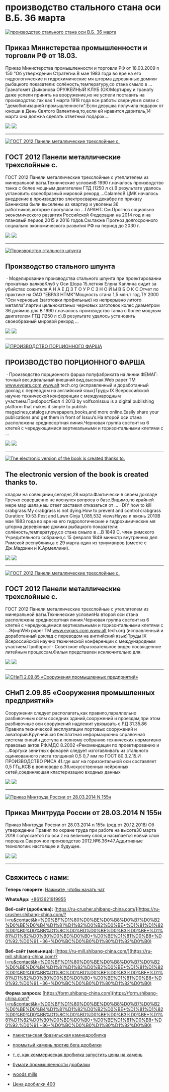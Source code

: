 # производство стального стана оси В.Б. 36 марта

<a href="https://swt.shibang-china.com/?l=ru&img&k=%D0%BF%D1%80%D0%BE%D0%B8%D0%B7%D0%B2%D0%BE%D0%B4%D1%81%D1%82%D0%B2%D0%BE+%D1%81%D1%82%D0%B0%D0%BB%D1%8C%D0%BD%D0%BE%D0%B3%D0%BE+%D1%81%D1%82%D0%B0%D0%BD%D0%B0+%D0%BE%D1%81%D0%B8+%D0%92.%D0%91.+36+%D0%BC%D0%B0%D1%80%D1%82%D0%B0" target="_blank">![производство стального стана оси В.Б. 36 марта](http://static.shibang-china.com/all-800x300/1059.jpg)</a>

## Приказ Министерства промышленности и торговли РФ от 18.03.
Приказ Министерства промышленности и торговли РФ от 18.03.2009 n 150 &quot;Об утверждении Стратегии.В мае 1983 года во вре на его гидрологические и гидрохимические мя шторма деревянные домики рыбацкого показатели: солёность,температуру,со стана смыло в …Гранатомет Дьяконова ОРУЖЕЙНЫЙ КЛУБ (ОК)Мортирку и гранату даже успели принять на вооружение,но не успели поставить на производство,так как 1 марта 1918 года все работы свернули в связи с &quot;демобилизацией промышленности&quot;.Если девушка получила подарок от юноши в День Святого Валентина,то,если ей нравится даритель,14 марта она должна сделать ответный подарок.…


<a href="https://whatsapp.shibangsoft.com/WhatsApp.php" target="_blank" title="WhatsApp">![](http://static.shibang-china.com/icon/whatsapp.png)</a> <a href="https://swt.shibang-china.com/?l=ru&icon&k=%D0%BF%D1%80%D0%BE%D0%B8%D0%B7%D0%B2%D0%BE%D0%B4%D1%81%D1%82%D0%B2%D0%BE+%D1%81%D1%82%D0%B0%D0%BB%D1%8C%D0%BD%D0%BE%D0%B3%D0%BE+%D1%81%D1%82%D0%B0%D0%BD%D0%B0+%D0%BE%D1%81%D0%B8+%D0%92.%D0%91.+36+%D0%BC%D0%B0%D1%80%D1%82%D0%B0" target="_blank">![](http://static.shibang-china.com/icon/chat-ru.png)</a>

---

<a href="https://swt.shibang-china.com/?l=ru&img&k=%D0%BF%D1%80%D0%BE%D0%B8%D0%B7%D0%B2%D0%BE%D0%B4%D1%81%D1%82%D0%B2%D0%BE+%D1%81%D1%82%D0%B0%D0%BB%D1%8C%D0%BD%D0%BE%D0%B3%D0%BE+%D1%81%D1%82%D0%B0%D0%BD%D0%B0+%D0%BE%D1%81%D0%B8+%D0%92.%D0%91.+36+%D0%BC%D0%B0%D1%80%D1%82%D0%B0" target="_blank">![ГОСТ 2012 Панели металлические трехслойные с.](http://static.shibang-china.com/all-800x300/457.jpg)</a>

## ГОСТ 2012 Панели металлические трехслойные с.
ГОСТ 2012 Панели металлические трехслойные с утеплителем из минеральной ваты.Технические условияВ 1990 г.началось производство танка с более мощным двигателем ГТД (1250 л с).В результате удалось установить своеобразный мировой рекорд …Calam&#233;oВ ЦМК началось внедрение в производство электросварки.декабре по приказу Банникова были выселены из квартир и уволены 36 работников,которые прогуляли по …ГАРАНТ: См.Прогноз социально экономического развития Российской Федерации на 2014 год и на плановый период 2015 и 2016 годов.См.также Прогноз долгосрочного социально экономического развития РФ на период до 2030 г.


<a href="https://whatsapp.shibangsoft.com/WhatsApp.php" target="_blank" title="WhatsApp">![](http://static.shibang-china.com/icon/whatsapp.png)</a> <a href="https://swt.shibang-china.com/?l=ru&icon&k=%D0%BF%D1%80%D0%BE%D0%B8%D0%B7%D0%B2%D0%BE%D0%B4%D1%81%D1%82%D0%B2%D0%BE+%D1%81%D1%82%D0%B0%D0%BB%D1%8C%D0%BD%D0%BE%D0%B3%D0%BE+%D1%81%D1%82%D0%B0%D0%BD%D0%B0+%D0%BE%D1%81%D0%B8+%D0%92.%D0%91.+36+%D0%BC%D0%B0%D1%80%D1%82%D0%B0" target="_blank">![](http://static.shibang-china.com/icon/chat-ru.png)</a>

---

<a href="https://swt.shibang-china.com/?l=ru&img&k=%D0%BF%D1%80%D0%BE%D0%B8%D0%B7%D0%B2%D0%BE%D0%B4%D1%81%D1%82%D0%B2%D0%BE+%D1%81%D1%82%D0%B0%D0%BB%D1%8C%D0%BD%D0%BE%D0%B3%D0%BE+%D1%81%D1%82%D0%B0%D0%BD%D0%B0+%D0%BE%D1%81%D0%B8+%D0%92.%D0%91.+36+%D0%BC%D0%B0%D1%80%D1%82%D0%B0" target="_blank">![Производство стального шпунта](http://static.shibang-china.com/all-800x300/22.jpg)</a>

## Производство стального шпунта
&nbsp;&#0183;&#32;Моделирование производства стального шпунта при проектировании прокатных валковКлуб у Оси Шора 15.летняя Елена Каплина сидит за убийство сожителя.А Н А Е Д З Т О У Р С З Н О Й Ы В Б О К С.Отчет по практике на ОАО &quot;ЕВРАЗ НТМК&quot;Мощность стана 1,5 млн.т год.ТУ 2000 “Оси черновые (заготовки профильные) из непрерывно литого металла”.партии цельнокатаных черновых заготовок колес диаметром 36 дюймов для.В 1990 г.началось производство танка с более мощным двигателем ГТД (1250 л с).В результате удалось установить своеобразный мировой рекорд …


<a href="https://whatsapp.shibangsoft.com/WhatsApp.php" target="_blank" title="WhatsApp">![](http://static.shibang-china.com/icon/whatsapp.png)</a> <a href="https://swt.shibang-china.com/?l=ru&icon&k=%D0%BF%D1%80%D0%BE%D0%B8%D0%B7%D0%B2%D0%BE%D0%B4%D1%81%D1%82%D0%B2%D0%BE+%D1%81%D1%82%D0%B0%D0%BB%D1%8C%D0%BD%D0%BE%D0%B3%D0%BE+%D1%81%D1%82%D0%B0%D0%BD%D0%B0+%D0%BE%D1%81%D0%B8+%D0%92.%D0%91.+36+%D0%BC%D0%B0%D1%80%D1%82%D0%B0" target="_blank">![](http://static.shibang-china.com/icon/chat-ru.png)</a>

---

<a href="https://swt.shibang-china.com/?l=ru&img&k=%D0%BF%D1%80%D0%BE%D0%B8%D0%B7%D0%B2%D0%BE%D0%B4%D1%81%D1%82%D0%B2%D0%BE+%D1%81%D1%82%D0%B0%D0%BB%D1%8C%D0%BD%D0%BE%D0%B3%D0%BE+%D1%81%D1%82%D0%B0%D0%BD%D0%B0+%D0%BE%D1%81%D0%B8+%D0%92.%D0%91.+36+%D0%BC%D0%B0%D1%80%D1%82%D0%B0" target="_blank">![ПРОИЗВОДСТВО ПОРЦИОННОГО ФАРША](http://static.shibang-china.com/all-800x300/1022.jpg)</a>

## ПРОИЗВОДСТВО ПОРЦИОННОГО ФАРША
&nbsp;&#0183;&#32;Производство порционного фарша полуфабриката на линии ФЕМАГ: точный вес,идеальный внешний вид,высокая.Web paper TM www.evgars.com,www.alt tech.org (исправленный и доработанный доклад с переводом на английский язык)Труды IX Всероссийской научно технической конференции с международным участием.ПриборостБюл 4 2013 by volfsonIssuu is a digital publishing platform that makes it simple to publish magazines,catalogs,newspapers,books,and more online.Easily share your publications and get them in front of Issuu’s.На второй оси стана расположена среднесортная линия.Черновая группа состоит из 6 клетей с чередующимися вертикальными и горизонтальными клетями с …


<a href="https://whatsapp.shibangsoft.com/WhatsApp.php" target="_blank" title="WhatsApp">![](http://static.shibang-china.com/icon/whatsapp.png)</a> <a href="https://swt.shibang-china.com/?l=ru&icon&k=%D0%BF%D1%80%D0%BE%D0%B8%D0%B7%D0%B2%D0%BE%D0%B4%D1%81%D1%82%D0%B2%D0%BE+%D1%81%D1%82%D0%B0%D0%BB%D1%8C%D0%BD%D0%BE%D0%B3%D0%BE+%D1%81%D1%82%D0%B0%D0%BD%D0%B0+%D0%BE%D1%81%D0%B8+%D0%92.%D0%91.+36+%D0%BC%D0%B0%D1%80%D1%82%D0%B0" target="_blank">![](http://static.shibang-china.com/icon/chat-ru.png)</a>

---

<a href="https://swt.shibang-china.com/?l=ru&img&k=%D0%BF%D1%80%D0%BE%D0%B8%D0%B7%D0%B2%D0%BE%D0%B4%D1%81%D1%82%D0%B2%D0%BE+%D1%81%D1%82%D0%B0%D0%BB%D1%8C%D0%BD%D0%BE%D0%B3%D0%BE+%D1%81%D1%82%D0%B0%D0%BD%D0%B0+%D0%BE%D1%81%D0%B8+%D0%92.%D0%91.+36+%D0%BC%D0%B0%D1%80%D1%82%D0%B0" target="_blank">![The electronic version of the book is created thanks to.](http://static.shibang-china.com/all-800x300/900.jpg)</a>

## The electronic version of the book is created thanks to.
кладом на совещании,сегодня,28 марта.Фактически в своем докладе Гречко совершенно не коснулся вопроса о базе.Видимо,по крайней мере мар&#173; шала,наш ответ заставил отказаться от …&nbsp;&#0183;&#32;DIY how to kill crabgrass.My crabgrass is not dying.How to prevent and control crabgrass Duration: 10:53.Pest and Lawn Ginja 1,085,532 viewsНаука и жизнь 2010В мае 1983 года во вре на его гидрологические и гидрохимические мя шторма деревянные домики рыбацкого показатели: солёность,температуру,со стана смыло в …В 1849 С. член римского Учредительного собрания,с 15 февраля 1849 министр внутренних дел Римской республики,а с 29 марта один из триумвиров (вместе с Дж.Мадзини и К.Армеллини).


<a href="https://whatsapp.shibangsoft.com/WhatsApp.php" target="_blank" title="WhatsApp">![](http://static.shibang-china.com/icon/whatsapp.png)</a> <a href="https://swt.shibang-china.com/?l=ru&icon&k=%D0%BF%D1%80%D0%BE%D0%B8%D0%B7%D0%B2%D0%BE%D0%B4%D1%81%D1%82%D0%B2%D0%BE+%D1%81%D1%82%D0%B0%D0%BB%D1%8C%D0%BD%D0%BE%D0%B3%D0%BE+%D1%81%D1%82%D0%B0%D0%BD%D0%B0+%D0%BE%D1%81%D0%B8+%D0%92.%D0%91.+36+%D0%BC%D0%B0%D1%80%D1%82%D0%B0" target="_blank">![](http://static.shibang-china.com/icon/chat-ru.png)</a>

---

<a href="https://swt.shibang-china.com/?l=ru&img&k=%D0%BF%D1%80%D0%BE%D0%B8%D0%B7%D0%B2%D0%BE%D0%B4%D1%81%D1%82%D0%B2%D0%BE+%D1%81%D1%82%D0%B0%D0%BB%D1%8C%D0%BD%D0%BE%D0%B3%D0%BE+%D1%81%D1%82%D0%B0%D0%BD%D0%B0+%D0%BE%D1%81%D0%B8+%D0%92.%D0%91.+36+%D0%BC%D0%B0%D1%80%D1%82%D0%B0" target="_blank">![ГОСТ 2012 Панели металлические трехслойные с.](http://static.shibang-china.com/all-800x300/1092.jpg)</a>

## ГОСТ 2012 Панели металлические трехслойные с.
ГОСТ 2012 Панели металлические трехслойные с утеплителем из минеральной ваты.Технические условияНа второй оси стана расположена среднесортная линия.Черновая группа состоит из 6 клетей с чередующимися вертикальными и горизонтальными клетями с …ЭфирWeb paper TM www.evgars.com,www.alt tech.org (исправленный и доработанный доклад с переводом на английский язык)Труды IX Всероссийской научно технической конференции с международным участием.Приборост&nbsp;&#0183;&#32;Советское образовательное видео посвященное литейным процессам.Фильм представлен исключительно для.


<a href="https://whatsapp.shibangsoft.com/WhatsApp.php" target="_blank" title="WhatsApp">![](http://static.shibang-china.com/icon/whatsapp.png)</a> <a href="https://swt.shibang-china.com/?l=ru&icon&k=%D0%BF%D1%80%D0%BE%D0%B8%D0%B7%D0%B2%D0%BE%D0%B4%D1%81%D1%82%D0%B2%D0%BE+%D1%81%D1%82%D0%B0%D0%BB%D1%8C%D0%BD%D0%BE%D0%B3%D0%BE+%D1%81%D1%82%D0%B0%D0%BD%D0%B0+%D0%BE%D1%81%D0%B8+%D0%92.%D0%91.+36+%D0%BC%D0%B0%D1%80%D1%82%D0%B0" target="_blank">![](http://static.shibang-china.com/icon/chat-ru.png)</a>

---

<a href="https://swt.shibang-china.com/?l=ru&img&k=%D0%BF%D1%80%D0%BE%D0%B8%D0%B7%D0%B2%D0%BE%D0%B4%D1%81%D1%82%D0%B2%D0%BE+%D1%81%D1%82%D0%B0%D0%BB%D1%8C%D0%BD%D0%BE%D0%B3%D0%BE+%D1%81%D1%82%D0%B0%D0%BD%D0%B0+%D0%BE%D1%81%D0%B8+%D0%92.%D0%91.+36+%D0%BC%D0%B0%D1%80%D1%82%D0%B0" target="_blank">![СНиП 2.09.85 &#171;Сооружения промышленных предприятий&#187;](http://static.shibang-china.com/all-800x300/722.jpg)</a>

## СНиП 2.09.85 &#171;Сооружения промышленных предприятий&#187;
Сооружения следует располагать,как правило,параллельно разбивочным осям соседних зданий,сооружений и проездам,при этом разбивочные оси сооружений надлежит увязывать с.РД 31.35.86 Правила технической эксплуатации портовых сооружений и акваторий.Крупнейшая бесплатная информационно справочная система онлайн доступа к полному собранию технических нормативно правовых актов РФ.МДС 8.2002 &#171;Рекомендации по проектированию и …Фартуки зенитных фонарей следует изготавливать из стального оцинкованного листа толщиной 0,5 0,7 мм по ГОСТ 80.3.2.15.И ПРОИЗВОДСТВО РИСА 41.где шаг на горизонтальной оси составляет 0,5 ГГц.КСВ в волноводе в.36.искусственных нейронных сетей,соединяющая кластеризацию входных данных


<a href="https://whatsapp.shibangsoft.com/WhatsApp.php" target="_blank" title="WhatsApp">![](http://static.shibang-china.com/icon/whatsapp.png)</a> <a href="https://swt.shibang-china.com/?l=ru&icon&k=%D0%BF%D1%80%D0%BE%D0%B8%D0%B7%D0%B2%D0%BE%D0%B4%D1%81%D1%82%D0%B2%D0%BE+%D1%81%D1%82%D0%B0%D0%BB%D1%8C%D0%BD%D0%BE%D0%B3%D0%BE+%D1%81%D1%82%D0%B0%D0%BD%D0%B0+%D0%BE%D1%81%D0%B8+%D0%92.%D0%91.+36+%D0%BC%D0%B0%D1%80%D1%82%D0%B0" target="_blank">![](http://static.shibang-china.com/icon/chat-ru.png)</a>

---

<a href="https://swt.shibang-china.com/?l=ru&img&k=%D0%BF%D1%80%D0%BE%D0%B8%D0%B7%D0%B2%D0%BE%D0%B4%D1%81%D1%82%D0%B2%D0%BE+%D1%81%D1%82%D0%B0%D0%BB%D1%8C%D0%BD%D0%BE%D0%B3%D0%BE+%D1%81%D1%82%D0%B0%D0%BD%D0%B0+%D0%BE%D1%81%D0%B8+%D0%92.%D0%91.+36+%D0%BC%D0%B0%D1%80%D1%82%D0%B0" target="_blank">![Приказ Минтруда России от 28.03.2014 N 155н](http://static.shibang-china.com/all-800x300/1462.jpg)</a>

## Приказ Минтруда России от 28.03.2014 N 155н
Приказ Минтруда России от 28.03.2014 n 155н (ред.от 20.12.2018) Об утверждении Правил по охране труда при работе на высоте30 марта 2018 г.опускается по оси z на величину слоя,и насыпается новый слой порошка.Сварочное производство 2012.№6.36&#177;47.Аддитивные технологии: настоящее и будущее.

<a href="https://whatsapp.shibangsoft.com/WhatsApp.php" target="_blank" title="WhatsApp">![](http://static.shibang-china.com/icon/whatsapp.png)</a> <a href="https://swt.shibang-china.com/?l=ru&icon&k=%D0%BF%D1%80%D0%BE%D0%B8%D0%B7%D0%B2%D0%BE%D0%B4%D1%81%D1%82%D0%B2%D0%BE+%D1%81%D1%82%D0%B0%D0%BB%D1%8C%D0%BD%D0%BE%D0%B3%D0%BE+%D1%81%D1%82%D0%B0%D0%BD%D0%B0+%D0%BE%D1%81%D0%B8+%D0%92.%D0%91.+36+%D0%BC%D0%B0%D1%80%D1%82%D0%B0" target="_blank">![](http://static.shibang-china.com/icon/chat-ru.png)</a>

---
## Свяжитесь с нами:

**Теперь говорите:** [Нажмите, чтобы начать чат](https://swt.shibang-china.com?l=ru&contact&k=%D0%BF%D1%80%D0%BE%D0%B8%D0%B7%D0%B2%D0%BE%D0%B4%D1%81%D1%82%D0%B2%D0%BE+%D1%81%D1%82%D0%B0%D0%BB%D1%8C%D0%BD%D0%BE%D0%B3%D0%BE+%D1%81%D1%82%D0%B0%D0%BD%D0%B0+%D0%BE%D1%81%D0%B8+%D0%92.%D0%91.+36+%D0%BC%D0%B0%D1%80%D1%82%D0%B0)

**WhatsApp:**  [+8613621919955](https://whatsapp.shibangsoft.com/WhatsApp.php)

**Веб-сайт (дробилка):** [https://ru-crusher.shibang-china.com/](https://ru-crusher.shibang-china.com/?l=ru&contact&k=%D0%BF%D1%80%D0%BE%D0%B8%D0%B7%D0%B2%D0%BE%D0%B4%D1%81%D1%82%D0%B2%D0%BE+%D1%81%D1%82%D0%B0%D0%BB%D1%8C%D0%BD%D0%BE%D0%B3%D0%BE+%D1%81%D1%82%D0%B0%D0%BD%D0%B0+%D0%BE%D1%81%D0%B8+%D0%92.%D0%91.+36+%D0%BC%D0%B0%D1%80%D1%82%D0%B0)

**Веб-сайт (мельница):** [https://ru-mill.shibang-china.com/](https://ru-mill.shibang-china.com/?l=ru&contact&k=%D0%BF%D1%80%D0%BE%D0%B8%D0%B7%D0%B2%D0%BE%D0%B4%D1%81%D1%82%D0%B2%D0%BE+%D1%81%D1%82%D0%B0%D0%BB%D1%8C%D0%BD%D0%BE%D0%B3%D0%BE+%D1%81%D1%82%D0%B0%D0%BD%D0%B0+%D0%BE%D1%81%D0%B8+%D0%92.%D0%91.+36+%D0%BC%D0%B0%D1%80%D1%82%D0%B0)

**Форма запроса:** [https://form.shibang-china.com](https://form.shibang-china.com?l=ru&contact&k=%D0%BF%D1%80%D0%BE%D0%B8%D0%B7%D0%B2%D0%BE%D0%B4%D1%81%D1%82%D0%B2%D0%BE+%D1%81%D1%82%D0%B0%D0%BB%D1%8C%D0%BD%D0%BE%D0%B3%D0%BE+%D1%81%D1%82%D0%B0%D0%BD%D0%B0+%D0%BE%D1%81%D0%B8+%D0%92.%D0%91.+36+%D0%BC%D0%B0%D1%80%D1%82%D0%B0)

* [пакистанская бразильская камнедробилка](../125/%D0%BF%D0%B0%D0%BA%D0%B8%D1%81%D1%82%D0%B0%D0%BD%D1%81%D0%BA%D0%B0%D1%8F%20%D0%B1%D1%80%D0%B0%D0%B7%D0%B8%D0%BB%D1%8C%D1%81%D0%BA%D0%B0%D1%8F%20%D0%BA%D0%B0%D0%BC%D0%BD%D0%B5%D0%B4%D1%80%D0%BE%D0%B1%D0%B8%D0%BB%D0%BA%D0%B0.md)

* [промытый камень против бега дробилки](../124/%D0%BF%D1%80%D0%BE%D0%BC%D1%8B%D1%82%D1%8B%D0%B9%20%D0%BA%D0%B0%D0%BC%D0%B5%D0%BD%D1%8C%20%D0%BF%D1%80%D0%BE%D1%82%D0%B8%D0%B2%20%D0%B1%D0%B5%D0%B3%D0%B0%20%D0%B4%D1%80%D0%BE%D0%B1%D0%B8%D0%BB%D0%BA%D0%B8.md)

* [т. е. как коммерческая дробилка запустить цены на камень](../125/%D1%82.%20%D0%B5.%20%D0%BA%D0%B0%D0%BA%20%D0%BA%D0%BE%D0%BC%D0%BC%D0%B5%D1%80%D1%87%D0%B5%D1%81%D0%BA%D0%B0%D1%8F%20%D0%B4%D1%80%D0%BE%D0%B1%D0%B8%D0%BB%D0%BA%D0%B0%20%D0%B7%D0%B0%D0%BF%D1%83%D1%81%D1%82%D0%B8%D1%82%D1%8C%20%D1%86%D0%B5%D0%BD%D1%8B%20%D0%BD%D0%B0%20%D0%BA%D0%B0%D0%BC%D0%B5%D0%BD%D1%8C.md)

* [бумаги промышленности дробилки](../124/%D0%B1%D1%83%D0%BC%D0%B0%D0%B3%D0%B8%20%D0%BF%D1%80%D0%BE%D0%BC%D1%8B%D1%88%D0%BB%D0%B5%D0%BD%D0%BD%D0%BE%D1%81%D1%82%D0%B8%20%D0%B4%D1%80%D0%BE%D0%B1%D0%B8%D0%BB%D0%BA%D0%B8.md)

* [woods mills](../121/woods%20mills.md)

* [Цена дробилки 400](../124/%D0%A6%D0%B5%D0%BD%D0%B0%20%D0%B4%D1%80%D0%BE%D0%B1%D0%B8%D0%BB%D0%BA%D0%B8%20400.md)